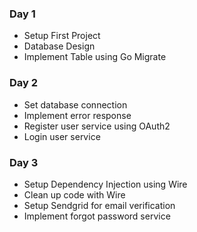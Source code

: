 ### Day 1
- Setup First Project
- Database Design
- Implement Table using Go Migrate

### Day 2
- Set database connection
- Implement error response
- Register user service using OAuth2
- Login user service

### Day 3
- Setup Dependency Injection using Wire
- Clean up code with Wire
- Setup Sendgrid for email verification
- Implement forgot password service